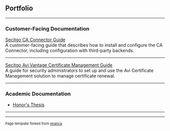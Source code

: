 ## Portfolio

---

### Customer-Facing Documentation 

[Secitgo CA Connector Guide](https://docs.sectigo.com/scm/scm-guides/1/scm-admin-guides/sectigo-ca-connector.html)
<br>A customer-facing guide that describes how to install and configure the CA Connector, including configuration with third-party backends.

---
[Secitgo Avi Vantage Certificate Management Guide](https://docs.sectigo.com/scm/avi-vantage-certificate-management/1/sectigo-avi-vantage-certificate-management.html)
<br>A guide for security administrators to set up and use the Avi Certificate Management solution to manage certificate renewal.

---


### Academic Documentation

- [Honor's Thesis](http://example.com/)

---




---
<p style="font-size:11px">Page template forked from <a href="https://github.com/evanca/quick-portfolio">evanca</a></p>
<!-- Remove above link if you don't want to attibute -->
